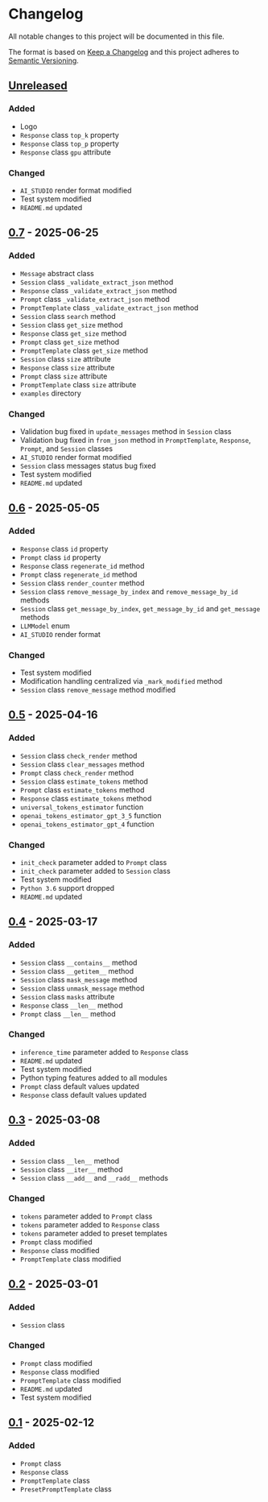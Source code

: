 # Changelog
All notable changes to this project will be documented in this file.

The format is based on [Keep a Changelog](http://keepachangelog.com/en/1.0.0/)
and this project adheres to [Semantic Versioning](http://semver.org/spec/v2.0.0.html).

## [Unreleased]
### Added
- Logo
- `Response` class `top_k` property
- `Response` class `top_p` property
- `Response` class `gpu` attribute
### Changed
- `AI_STUDIO` render format modified
- Test system modified
- `README.md` updated
## [0.7] - 2025-06-25
### Added
- `Message` abstract class
- `Session` class `_validate_extract_json` method
- `Response` class `_validate_extract_json` method
- `Prompt` class `_validate_extract_json` method
- `PromptTemplate` class `_validate_extract_json` method
- `Session` class `search` method
- `Session` class `get_size` method
- `Response` class `get_size` method
- `Prompt` class `get_size` method
- `PromptTemplate` class `get_size` method
- `Session` class `size` attribute
- `Response` class `size` attribute
- `Prompt` class `size` attribute
- `PromptTemplate` class `size` attribute
- `examples` directory
### Changed
- Validation bug fixed in `update_messages` method in `Session` class
- Validation bug fixed in `from_json` method in `PromptTemplate`, `Response`, `Prompt`, and `Session` classes
- `AI_STUDIO` render format modified
- `Session` class messages status bug fixed
- Test system modified
- `README.md` updated
## [0.6] - 2025-05-05
### Added
- `Response` class `id` property
- `Prompt` class `id` property
- `Response` class `regenerate_id` method
- `Prompt` class `regenerate_id` method
- `Session` class `render_counter` method
- `Session` class `remove_message_by_index` and `remove_message_by_id` methods
- `Session` class `get_message_by_index`, `get_message_by_id` and `get_message` methods
- `LLMModel` enum
- `AI_STUDIO` render format
### Changed
- Test system modified
- Modification handling centralized via `_mark_modified` method
- `Session` class `remove_message` method modified
## [0.5] - 2025-04-16
### Added
- `Session` class `check_render` method
- `Session` class `clear_messages` method
- `Prompt` class `check_render` method
- `Session` class `estimate_tokens` method
- `Prompt` class `estimate_tokens` method
- `Response` class `estimate_tokens` method
- `universal_tokens_estimator` function
- `openai_tokens_estimator_gpt_3_5` function
- `openai_tokens_estimator_gpt_4` function
### Changed
- `init_check` parameter added to `Prompt` class
- `init_check` parameter added to `Session` class
- Test system modified
- `Python 3.6` support dropped
- `README.md` updated
## [0.4] - 2025-03-17
### Added
- `Session` class `__contains__` method
- `Session` class `__getitem__` method
- `Session` class `mask_message` method
- `Session` class `unmask_message` method
- `Session` class `masks` attribute
- `Response` class `__len__` method
- `Prompt` class `__len__` method
### Changed
- `inference_time` parameter added to `Response` class
- `README.md` updated
- Test system modified
- Python typing features added to all modules
- `Prompt` class default values updated
- `Response` class default values updated
## [0.3] - 2025-03-08
### Added
- `Session` class `__len__` method
- `Session` class `__iter__` method
- `Session` class `__add__` and `__radd__` methods
### Changed
- `tokens` parameter added to `Prompt` class
- `tokens` parameter added to `Response` class
- `tokens` parameter added to preset templates
- `Prompt` class modified
- `Response` class modified
- `PromptTemplate` class modified
## [0.2] - 2025-03-01
### Added
- `Session` class
### Changed
- `Prompt` class modified
- `Response` class modified
- `PromptTemplate` class modified
- `README.md` updated
- Test system modified
## [0.1] - 2025-02-12
### Added
- `Prompt` class
- `Response` class
- `PromptTemplate` class
- `PresetPromptTemplate` class


[Unreleased]: https://github.com/openscilab/memor/compare/v0.7...dev
[0.7]: https://github.com/openscilab/memor/compare/v0.6...v0.7
[0.6]: https://github.com/openscilab/memor/compare/v0.5...v0.6
[0.5]: https://github.com/openscilab/memor/compare/v0.4...v0.5
[0.4]: https://github.com/openscilab/memor/compare/v0.3...v0.4
[0.3]: https://github.com/openscilab/memor/compare/v0.2...v0.3
[0.2]: https://github.com/openscilab/memor/compare/v0.1...v0.2
[0.1]: https://github.com/openscilab/memor/compare/6594313...v0.1